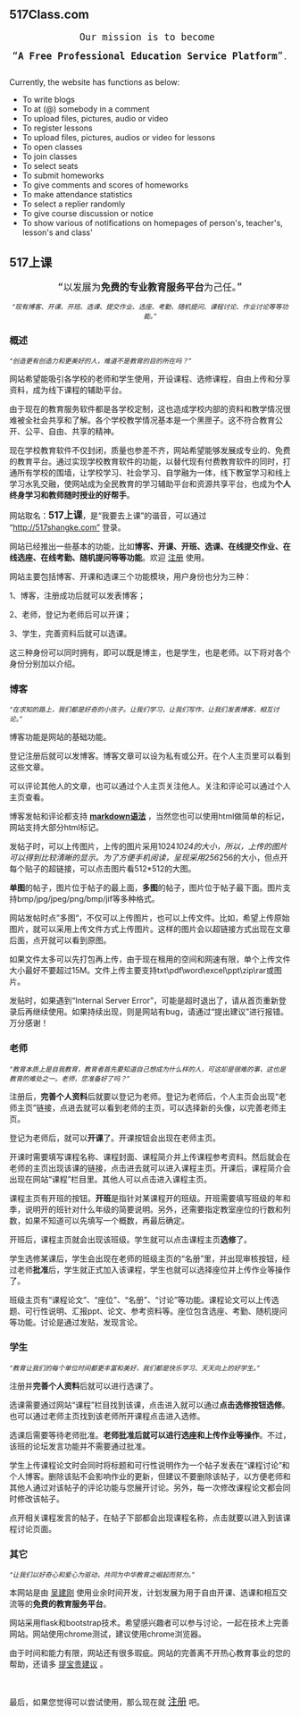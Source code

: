     
 <h2><b>517Class.com</b></h2>

<pre align=center><big> Our mission is to become  <p><q><b>A Free Professional Education Service Platform</b></q></big>.</p></pre>

<p>Currently, the website has functions as below: 
<ul><li>To write blogs
</li><li>To at (@) somebody in a comment
</li><li>To upload files, pictures, audio or video               
</li><li>To register lessons
</li><li>To upload files, pictures, audios or video for lessons
</li><li>To open classes
</li><li>To join classes
</li><li>To select seats
</li><li>To submit homeworks
</li><li>To give comments and scores of homeworks 
</li><li>To make attendance statistics
</li><li>To select a replier randomly
</li><li>To give course discussion or notice
</li><li>To show various of notifications on homepages of person's, teacher's, lesson's and class'
</li></ul></p>





</div>
 










<h2><b>517上课</b></h2>
<div class="col-md-8"><p>
<pre align=center><big><q>以发展为<b>免费的专业教育服务平台</b>为己任。</q></big></pre>
<p align=center><small><i><q>现有博客、开课、开班、选课、提交作业、选座、考勤、随机提问、课程讨论、作业讨论等等功能。</q></i></small></p><p>
<h3>概述</h3>

<p><small><i><q>创造更有创造力和更美好的人，难道不是教育的目的所在吗？</q></i></small></p><p>
                
网站希望能吸引各学校的老师和学生使用，开设课程、选修课程，自由上传和分享资料，成为线下课程的辅助平台。</p><p>

由于现在的教育服务软件都是各学校定制，这也造成学校内部的资料和教学情况很难被全社会共享和了解。各个学校教学情况基本是一个黑匣子。这不符合教育公开、公平、自由、共享的精神。</p><p>

现在学校教育软件不仅封闭，质量也参差不齐，网站希望能够发展成专业的、免费的教育平台。通过实现学校教育软件的功能，以替代现有付费教育软件的同时，打通所有学校的围墙，让学校学习、社会学习、自学融为一体，线下教室学习和线上学习水乳交融，使网站成为全民教育的学习辅助平台和资源共享平台，也成为<b>个人终身学习和教师随时授业的好帮手</b>。</p><p> 

网站取名：<b><big>517上课</big></b>，是“我要去上课”的谐音，可以通过 “http://517shangke.com” 登录。</p><p>
 
网站已经推出一些基本的功能，比如<b>博客、开课、开班、选课、在线提交作业、在线选座、在线考勤、随机提问等等功能</b>。欢迎 <a href="/register">注册</a> 使用。</p><p>
                                  
网站主要包括博客、开课和选课三个功能模块，用户身份也分为三种：</p><p>
1、博客，注册成功后就可以发表博客；</p><p>
2、老师，登记为老师后可以开课；</p><p>
3、学生，完善资料后就可以选课。</p><p>

这三种身份可以同时拥有，即可以既是博主，也是学生，也是老师。以下将对各个身份分别加以介绍。</p>

<h3>博客</h3>

<p><small><i><q>在求知的路上，我们都是好奇的小孩子。让我们学习，让我们写作，让我们发表博客，相互讨论。</q></i></small></p><p>

博客功能是网站的基础功能。<p></p>

登记注册后就可以发博客。博客文章可以设为私有或公开。在个人主页里可以看到这些文章。<p></p>

可以评论其他人的文章，也可以通过个人主页关注他人。关注和评论可以通过个人主页查看。<p></p>

博客发帖和评论都支持 <b><a href="/markdown">markdown语法</a></b> ，当然您也可以使用html做简单的标记，网站支持大部分html标记。<p></p>

发帖子时，可以上传图片，上传的图片采用1024*1024的大小，所以，上传的图片可以得到比较清晰的显示。为了方便手机阅读，呈现采用256*256的大小，但点开每个贴子的超链接，可以点击图片看512*512的大图。<p></p>

<b>单图</b>的帖子，图片位于帖子的最上面，<b>多图</b>的帖子，图片位于帖子最下面。图片支持bmp/jpg/jpeg/png/bmp/jif等多种格式。</p><p> 

网站发帖时点”多图“，不仅可以上传图片，也可以上传文件。比如，希望上传原始图片，就可以采用上传文件方式上传图片。这样的图片会以超链接方式出现在文章后面，点开就可以看到原图。<p></p>

如果文件太多可以先打包再上传，由于现在租用的空间和网速有限，单个上传文件大小最好不要超过15M。文件上传主要支持txt\pdf\word\excel\ppt\zip\rar或图片。</p><p> 

发贴时，如果遇到“Internal Server Error”，可能是超时退出了，请从首页重新登录后再继续使用。如果持续出现，则是网站有bug，请通过“提出建议”进行报错。万分感谢！</p><p>
                                  

<h3>老师</h3>

<p><small><i><q>教育本质上是自我教育，教育者首先要知道自己想成为什么样的人，可这却是很难的事，这也是教育的难处之一。老师，您准备好了吗？</q></i></small></p><p>

注册后，<b>完善个人资料</b>后就要以登记为老师。登记为老师后，个人主页会出现“老师主页”链接，点进去就可以看到老师的主页，可以选择新的头像，以完善老师主页。<p></p>

登记为老师后，就可以<b>开课</b>了。开课按钮会出现在老师主页。</p><p>

开课时需要填写课程名称、课程封面、课程简介并上传课程参考资料。然后就会在老师的主页出现该课的链接，点击进去就可以进入课程主页。开课后，课程简介会出现在网站“课程”栏目里。其他人可以点击进入课程主页。</p><p>

课程主页有开班的按钮。<b>开班</b>是指针对某课程开的班级。开班需要填写班级的年和季，说明开的班针对什么年级的简要说明。另外，还需要指定教室座位的行数和列数，如果不知道可以先填写一个概数，再最后确定。</p><p>

开班后，课程主页就会出现该班级。学生就可以点击课程主页<b>选修</b>了。</p><p>

学生选修某课后，学生会出现在老师的班级主页的“名册”里，并出现审核按钮，经过老师<b>批准</b>后，学生就正式加入该课程，学生也就可以选择座位并上传作业等操作了。</p><p>

班级主页有“课程论文”、“座位”、“名册”、“讨论”等功能。课程论文可以上传选题、可行性说明、汇报ppt、论文、参考资料等。座位包含选座、考勤、随机提问等功能。讨论是通过发贴，发现言论。</p>


<h3>学生</h3>

<p><small><i><q>教育让我们的每个单位时间都更丰富和美好，我们都是快乐学习、天天向上的好学生。</q></i></small></p><p>

注册并<b>完善个人资料</b>后就可以进行选课了。</p><p>

选课需要通过网站“课程”栏目找到该课，点击进入就可以通过<b>点击选修按钮选修</b>。也可以通过老师主页找到该老师所开课程点击进入选修。</p><p>

选课后需要等待老师批准。<b>老师批准后就可以进行选座和上传作业等操作</b>。不过，该班的论坛发言功能并不需要通过批准。</p><p>

学生上传课程论文时会同时将标题和可行性说明作为一个帖子发表在“课程讨论”和个人博客。删除该贴不会影响作业的更新，但建议不要删除该帖子，以方便老师和其他人通过对该帖子的评论功能与您展开讨论。另外，每一次修改课程论文都会同时修改该帖子。</p><p>

点开相关课程发言的帖子，在帖子下部都会出现课程名称，点击就要以进入到该课程讨论页面。</p><p>

<h3>其它</h3>

<p><small><i><q>让我们以好奇心和爱心为驱动，共同为中华教育之崛起而努力。</q></i></small></p><p>

本网站是由 <a href="/wujiangang">吴建刚</a> 使用业余时间开发，计划发展为用于自由开课、选课和相互交流等的<b>免费的教育服务平台</b>。</p><p>

网站采用flask和bootstrap技术。希望感兴趣者可以参与讨论，一起在技术上完善网站。网站使用chrome测试，建议使用chrome浏览器。</p><p>
                
由于时间和能力有限，网站还有很多瑕疵。网站的完善离不开热心教育事业的您的帮助，还请多 <a href="/suggestion">提宝贵建议</a> 。</p>
<br>
<p>最后，如果您觉得可以尝试使用，那么现在就 <a href="/register"><big>注册</big></a> 吧。</p>
                 
                 
<br><br><br><br><br><br><br><br><br>
</div>

</div>
